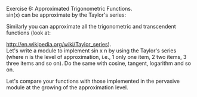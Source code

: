 Exercise 6: Approximated Trigonometric Functions.                                                                     
sin(x) can be approximate by the Taylor's series:                                                                     
                                                                                                                      
                                                                                                                      
Similarly you can approximate all the trigonometric and transcendent functions (look at:                              
                                                                                                                      
http://en.wikipedia.org/wiki/Taylor_series).                                                                          
Let's write a module to implement sin x n by using the Taylor's series (where n is the level of approximation, i.e., 1 only one item, 2 two items, 3 three items and so on). Do the same with cosine, tangent, logarithm and so on.
                                                                                                                      
Let's compare your functions with those implemented in the pervasive module at the growing of the approximation level.